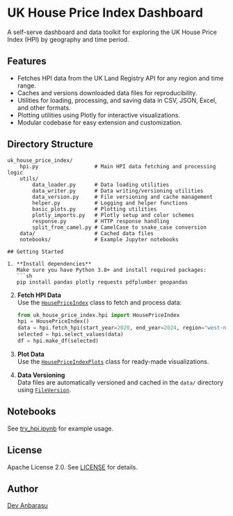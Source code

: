 # UK House Price Index Dashboard

A self-serve dashboard and data toolkit for exploring the UK House Price Index (HPI) by geography and time period.

## Features

- Fetches HPI data from the UK Land Registry API for any region and time range.
- Caches and versions downloaded data files for reproducibility.
- Utilities for loading, processing, and saving data in CSV, JSON, Excel, and other formats.
- Plotting utilities using Plotly for interactive visualizations.
- Modular codebase for easy extension and customization.

## Directory Structure

```
uk_house_price_index/
    hpi.py                  # Main HPI data fetching and processing logic
    utils/
        data_loader.py      # Data loading utilities
        data_writer.py      # Data writing/versioning utilities
        data_version.py     # File versioning and cache management
        helper.py           # Logging and helper functions
        basic_plots.py      # Plotting utilities
        plotly_imports.py   # Plotly setup and color schemes
        response.py         # HTTP response handling
        split_from_camel.py # CamelCase to snake_case conversion
    data/                   # Cached data files
    notebooks/              # Example Jupyter notebooks

## Getting Started

1. **Install dependencies**  
   Make sure you have Python 3.8+ and install required packages:
   ```sh
   pip install pandas plotly requests pdfplumber geopandas
   ```

2. **Fetch HPI Data**  
   Use the [`HousePriceIndex`](uk_house_price_index/hpi.py) class to fetch and process data:
   ```python
   from uk_house_price_index.hpi import HousePriceIndex
   hpi = HousePriceIndex()
   data = hpi.fetch_hpi(start_year=2020, end_year=2024, region="west-northamptonshire")
   selected = hpi.select_values(data)
   df = hpi.make_df(selected)
   ```

3. **Plot Data**  
   Use the [`HousePriceIndexPlots`](uk_house_price_index/hpi.py) class for ready-made visualizations.

4. **Data Versioning**  
   Data files are automatically versioned and cached in the `data/` directory using [`FileVersion`](uk_house_price_index/utils/data_version.py).

## Notebooks

See [try_hpi.ipynb](uk_house_price_index/try_hpi.ipynb) for example usage.

## License

Apache License 2.0. See [LICENSE](LICENSE) for details.

## Author

[Dev Anbarasu](https://github.com/daa2618)





